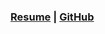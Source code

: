 <p align = "center">
  
### [Resume](https://docs.google.com/gview?url=https://github.com/MatthewMacalalad/MatthewMacalalad/raw/master/ResumeUpdated.docx.pdf) | [GitHub](https://github.com/MatthewMacalalad/MatthewMacalalad/)

</p>
